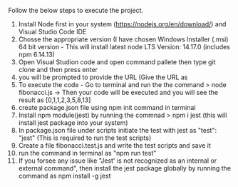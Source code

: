 Follow the below steps to execute the project.

1. Install Node first in your system (https://nodejs.org/en/download/) and Visual Studio Code IDE
2. Chosse the appropriate version (I have chosen Windows Installer (.msi) 64 bit version - This will install latest node LTS Version: 14.17.0 (includes npm 6.14.13)
3. Open Visual Studion code and open command pallete then type git clone and then press enter
4. you will be prompted to provide the URL (Give the URL as 
5. To execute the code - Go to terminal and run the the command > node fibonacci.js -> Then your code will be executed and you will see the result as [0,1,1,2,3,5,8,13]
6. create package.json file using npm init command in terminal
7. Install npm module(jest) by running the commnad > npm i jest  (this will install jest package into your system)
8. In package.json file under scripts initiate the test with jest as  "test": "jest" (This is required to run the test scripts)
9. Create a file fibonacci.test.js and write the test scripts and save it
10. run the command in terminal as "npm run test"
11. If you forsee any issue like "Jest' is not recognized as an internal or external command", then install the jest package globally by running the command as npm install -g jest

